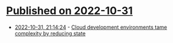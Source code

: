 # [Published on 2022-10-31](index.md)

* [2022-10-31, 21:14:24](https://news.ycombinator.com/item?id=33413273) - [Cloud development environments tame complexity by reducing state](https://medium.com/@kentbeck_7670/cloud-development-environments-tame-complexity-by-reducing-state-4a154ea7959f)
